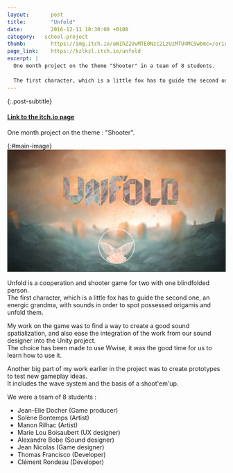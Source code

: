 ```yaml
---
layout: 	  post
title:  	  "Unfold"
date:   	  2016-12-11 10:30:00 +0100
category:   school-project
thumb:        https://img.itch.io/aW1hZ2UvMTE0Nzc2LzUzMTU4MC5wbmc=/original/OpkU26.png
page_link:    https://kzlkzl.itch.io/unfold
excerpt: |
  One month project on the theme "Shooter" in a team of 8 students.

  The first character, which is a little fox has to guide the second one, an energic grandma, with sounds in order to spot possessed origamis and unfold them.
---
```

{:.post-subtitle}
#### [Link to the itch.io page](https://kzlkzl.itch.io/unfold)  
  
One month project on the theme : "Shooter".

{:#main-image}
![Main scene of the game](/assets/unfold_title.jpg)

Unfold is a cooperation and shooter game for two with one blindfolded person.  
The first character, which is a little fox has to guide the second one, an energic grandma, with sounds in order to spot possessed origamis and unfold them.

My work on the game was to find a way to create a good sound spatialization, and also ease the integration of the work from our sound designer into the Unity project.  
The choice has been made to use Wwise, it was the good time for us to learn how to use it.

Another big part of my work earlier in the project was to create prototypes to test new gameplay ideas.  
It includes the wave system and the basis of a shoot'em'up.

We were a team of 8 students :

* Jean-Elie Docher (Game producer)
* Solène Bontemps (Artist)
* Manon Rilhac (Artist)
* Marie Lou Boisaubert (UX designer)
* Alexandre Bobe (Sound designer)
* Jean Nicolas (Game designer)
* Thomas Francisco (Developer)
* Clément Rondeau (Developer)